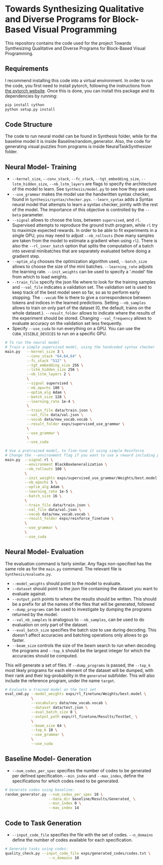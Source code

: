 # Towards Synthesizing Qualitative and Diverse Programs for Block-Based Visual Programming 

This repository contains the code used for the project Towards Synthesizing Qualitative and Diverse
Programs for Block-Based Visual Programming.

## Requirements
I recommend installing this code into a virtual environment. In order to run
the code, you first need to install pytorch, following the instructions from
[the pytorch website](http://pytorch.org/). Once this is done, you can install
this package and its dependencies by running:

```bash
pip install cython
python setup.py install
```

## Code Structure
The code to run neural model can be found in Synthesis folder, while for the baseline model it is inside Baseline/random_generator. Also, the code for generating visual puzzles from programs is inside NeuralTaskSynthesizer folder.

## Neural Model- Training
* `--kernel_size`, `--conv_stack`, `--fc_stack`, `--tgt_embedding_size`,
  `--lstm_hidden_size`, `--nb_lstm_layers` are flags to specify the architecture
  of the model to learn. See `Synthesis/model.py` to see how they are used.
* `--use_grammar` makes the model use the handwritten syntax checker, found in
  `Synthesis/syntax/checker.pyx`. `--learn_syntax` adds a Syntax neural model that
  attempts to learn a syntax checker, jointly with the rest of the model. The
  importance of this objective is controlled by the `--beta` parameter.
* `--signal` allows to choose the loss, between `supervised`, and `rl`. Supervised
  attempts to reproduce the ground truth program, while `rl` try to maximize
  expected rewards. In order to be able to fit
  experiments in a single GPU, you may need to adjust `--nb_rollouts` (how many
  samples are taken from the model to estimate a gradient when using `rl`). There
  is also the `--rl_inner_batch` option that splits the computation of a batch into
  several minibatches that are separately evaluated before doing a gradient
  step.
* `--optim_alg` chooses the optimization algorithm used, `--batch_size` allows
  to choose the size of the mini batches. `--learning_rate` adjusts the learning
  rate. `--init_weights` can be used to specify a '.model' file from which to
  load weights.
* `--train_file` specify the json file where to look for the training samples
  and `--val_file` indicates a validation set. The validation set is used to
  keep track of the best model seen so far, so as to perform early stopping. The
  `--vocab` file is there to give a correspondence between tokens and indices in
  the learned predictions. Setting `--nb_samples` allows to train on only part
  of the dataset (0, the default, trains on the whole dataset.).
  `--result_folder` allows to indicate where the results of the experiment
  should be stored. Changing `--val_frequency` allows to evaluate accuracy on
  the validation set less frequently. 
* Specify `--use_cuda` to run everything on a GPU. You can use the
  `CUDA_VISIBLE_DEVICES` to run on a specific GPU.

```bash
# To run the neural model
# Train a simple supervised model, using the handcoded syntax checker
main.py   --kernel_size 3 \
          --conv_stack "64,64,64" \
          --fc_stack "512" \
          --tgt_embedding_size 256 \
          --lstm_hidden_size 256 \
          --nb_lstm_layers 2 \
          \
          --signal supervised \
          --nb_epochs 100 \
          --optim_alg Adam \
          --batch_size 128 \
          --learning_rate 1e-4 \
          \
          --train_file data/train.json \
          --val_file data/val.json \
          --vocab data/new_vocab.vocab \
          --result_folder exps/supervised_use_grammar \
          \
          --use_grammar \
          \
          --use_cuda

# Use a pretrained model, to fine-tune it using simple Reinforce
# Change the --environment flag if you want to use a reward including performance.
main.py  --signal rl \
         --environment BlackBoxGeneralization \
         --nb_rollouts 100 \
         \
         --init_weights exps/supervised_use_grammar/Weights/best.model \
         --nb_epochs 5 \
         --optim_alg Adam \
         --learning_rate 1e-5 \
         --batch_size 16 \
         \
         --train_file data/train.json \
         --val_file data/val.json \
         --vocab data/new_vocab.vocab \
         --result_folder exps/reinforce_finetune \
         \
         --use_grammar \
         \
         --use_cuda
```
## Neural Model- Evaluation
The evaluation command is fairly similar. Any flags non-specified has the same
role as for the `main.py` command. The relevant file is `Synthesis/evaluate.py`.

* `--model_weights` should point to the model to evaluate.
* `--dataset` should point to the json file containing the dataset you want to
  evaluate against.
* `--output_path` points to where the results should be written. This should be
  a prefix for all the names of the files that will be generated, followed 
* `--dump_programs` can be used to investigate by dumping the programs returned
  by the model.
* `--val_nb_samples` is analogous to `--nb_samples`, can be used to do
  evaluation on only part of the dataset.
* `--eval_batch_size` specifies the batch size to use during decoding. This
  doesn't affect accuracies and batching operations only allows to go faster.
* `--beam_size` controls the size of the beam search to run when decoding the
  programs and `--top_k` should be the largest integer for which the accuracies
  should be computed.

This will generate a set of files. If `--dump_programs` is passed, the `--top_k`
most likely programs for each element of the dataset will be dumped, with their
rank and their log-probability in the `generated` subfolder. This will also
include the reference program, under the name `target`.

```bash
# Evaluate a trained model on the test set
eval_cmd.py --model_weights exps/rl_finetune/Weights/best.model \
            \
            --vocabulary data/new_vocab.vocab \
            --dataset data/test.json \
            --eval_batch_size 8 \
            --output_path exps/rl_finetune/Results/TestSet_ \
            \
            --beam_size 64 \
            --top_k 10 \
            --use_grammar \
            \
            --use_cuda
```

## Baseline Model- Generation
* `--num_codes_per_spec` specifies the number of codes to be generated
  per defined specification.`--min_index` and `--max_index`, define
  the specifications for which codes need to be generated.

```bash
# Generate codes using baseline:
random_generator.py --num_codes_per_spec 10 \
                    --data_dir baseline/Results/Generated_ \
                    --min_index 0 \
                    --max_index 14
```
## Code to Task Generation
* `--input_code_file` specifies the file with the set of codes.
  `--n_domains` define the number of codes available for each
  specification.

```bash
# Generate tasks using codes:
quality_check.py --input_code_file exps/generated_codes/codes.txt \
                    --n_domains 10 
```




